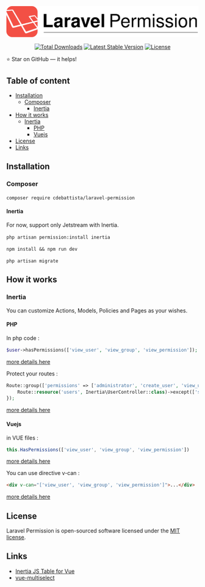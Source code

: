 <p align="center"><img src="https://github.com/cdebattista/laravel-permission-js/raw/master/logo.svg"></p>

<p align="center">
<a href="https://www.npmjs.com/package/laravel-jetstream"><img src="https://img.shields.io/npm/dt/laravel-permission" alt="Total Downloads"></a>
<a href="https://www.npmjs.com/package/laravel-jetstream"><img src="https://img.shields.io/npm/v/laravel-permission" alt="Latest Stable Version"></a>
<a href="https://www.npmjs.com/package/laravel-jetstream"><img src="https://img.shields.io/npm/l/laravel-permission" alt="License"></a>
</p>

:star: Star on GitHub — it helps!

## Table of content

- [Installation](#installation)
    - [Composer](#composer)
        - [Inertia](#inertia)
- [How it works](#howitworks)
    - [Inertia](#howInertia)
        - [PHP](#howInertiaPHP)
        - [Vuejs](#howInertiaVuejs)
- [License](#license)
- [Links](#links)

## Installation
### Composer

`composer require cdebattista/laravel-permission`

#### Inertia
For now, support only Jetstream with Inertia.

`php artisan permission:install inertia`

`npm install && npm run dev`

`php artisan migrate`

## How it works

### Inertia

You can customize Actions, Models, Policies and Pages as your wishes.

#### PHP
In php code :

```php
$user->hasPermissions(['view_user', 'view_group', 'view_permission']);
```
[more details here](stubs/app/Policies/PermissionPolicy.php)

Protect your routes :

```php
Route::group(['permissions' => ['administrator', 'create_user', 'view_user', 'edit_user', 'delete_user']], function (){
    Route::resource('users', Inertia\UserController::class)->except(['show']);
});
```
[more details here](routes/inertia.php)

#### Vuejs
in VUE files :

```javascript
this.HasPermissions(['view_user', 'view_group', 'view_permission'])
```
[more details here](stubs/inertia/resources/js/Pages/Permission/Index.vue)

You can use directive v-can :
```html
<div v-can="['view_user', 'view_group', 'view_permission']">...</div>
```
[more details here](stubs/inertia/resources/js/Pages/Permission/Edit.vue)

## License

Laravel Permission is open-sourced software licensed under the [MIT license](LICENSE.md).

## Links

* [Inertia JS Table for Vue](https://github.com/Harmonic/inertia-table-vue)
* [vue-multiselect](https://github.com/shentao/vue-multiselect)